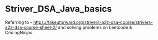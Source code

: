 # Striver_DSA_Java_basics
Referring to - https://takeuforward.org/strivers-a2z-dsa-course/strivers-a2z-dsa-course-sheet-2/ and solving problems on Leetcode & CodingNinjas
